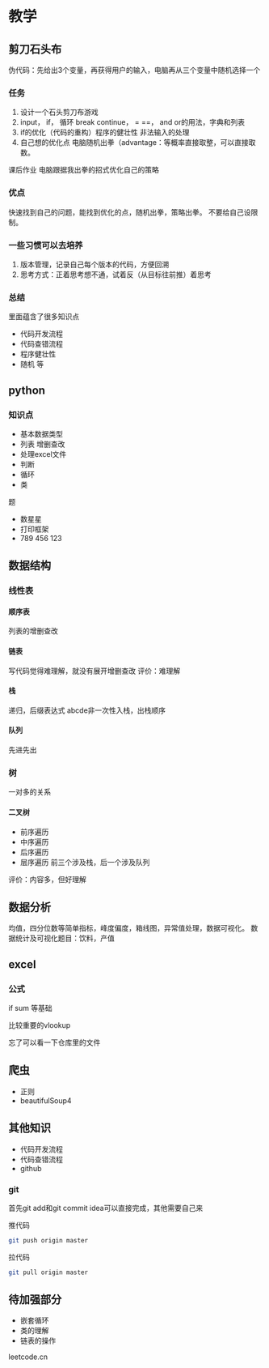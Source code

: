 # 教学
## 剪刀石头布
伪代码：先给出3个变量，再获得用户的输入，电脑再从三个变量中随机选择一个

### 任务
1. 设计一个石头剪刀布游戏
2. input， if， 循环 break continue， = ==， and or的用法，字典和列表
3. if的优化（代码的重构）程序的健壮性 非法输入的处理
4. 自己想的优化点 电脑随机出拳（advantage：等概率直接取整，可以直接取数。

课后作业
电脑跟据我出拳的招式优化自己的策略

### 优点
快速找到自己的问题，能找到优化的点，随机出拳，策略出拳。
不要给自己设限制。

### 一些习惯可以去培养
1. 版本管理，记录自己每个版本的代码，方便回溯
2. 思考方式：正着思考想不通，试着反（从目标往前推）着思考

### 总结
里面蕴含了很多知识点

- 代码开发流程
- 代码查错流程
- 程序健壮性
- 随机
等

## python

### 知识点

- 基本数据类型
- 列表 增删查改
- 处理excel文件
- 判断
- 循环
- 类

题
- 数星星
- 打印框架
- 789 456 123

## 数据结构

### 线性表
#### 顺序表
列表的增删查改
#### 链表
写代码觉得难理解，就没有展开增删查改
评价：难理解

#### 栈
递归，后缀表达式
abcde非一次性入栈，出栈顺序
#### 队列
先进先出

### 树
一对多的关系
#### 二叉树
- 前序遍历 
- 中序遍历 
- 后序遍历 
- 层序遍历
前三个涉及栈，后一个涉及队列

评价：内容多，但好理解

## 数据分析

均值，四分位数等简单指标，峰度偏度，箱线图，异常值处理，数据可视化。
数据统计及可视化题目：饮料，产值

## excel
### 公式
if sum 等基础

比较重要的vlookup 

忘了可以看一下仓库里的文件

## 爬虫

- 正则
- beautifulSoup4

## 其他知识
- 代码开发流程
- 代码查错流程
- github
### git
首先git add和git commit
idea可以直接完成，其他需要自己来

推代码
```bash
git push origin master
```
拉代码
```bash
git pull origin master
```
## 待加强部分
- 嵌套循环
- 类的理解
- 链表的操作

leetcode.cn
